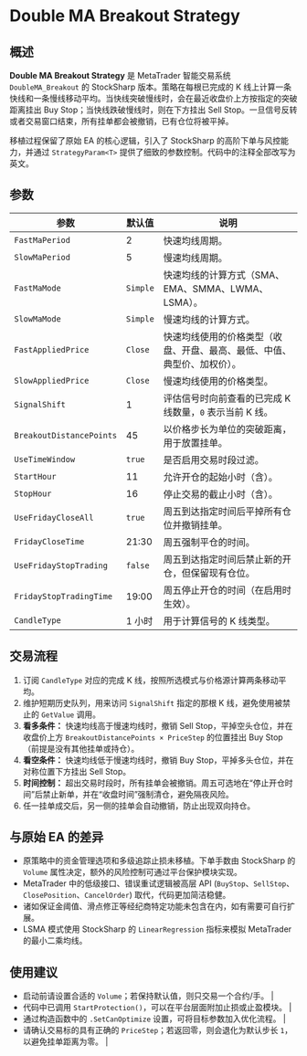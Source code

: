 # Double MA Breakout Strategy

## 概述
**Double MA Breakout Strategy** 是 MetaTrader 智能交易系统 `DoubleMA_Breakout` 的 StockSharp 版本。策略在每根已完成的 K 线上计算一条快线和一条慢线移动平均。当快线突破慢线时，会在最近收盘价上方按指定的突破距离挂出 Buy Stop；当快线跌破慢线时，则在下方挂出 Sell Stop。一旦信号反转或者交易窗口结束，所有挂单都会被撤销，已有仓位将被平掉。

移植过程保留了原始 EA 的核心逻辑，引入了 StockSharp 的高阶下单与风控能力，并通过 `StrategyParam<T>` 提供了细致的参数控制。代码中的注释全部改写为英文。

## 参数
| 参数 | 默认值 | 说明 |
|------|--------|------|
| `FastMaPeriod` | 2 | 快速均线周期。 |
| `SlowMaPeriod` | 5 | 慢速均线周期。 |
| `FastMaMode` | `Simple` | 快速均线的计算方式（SMA、EMA、SMMA、LWMA、LSMA）。 |
| `SlowMaMode` | `Simple` | 慢速均线的计算方式。 |
| `FastAppliedPrice` | `Close` | 快速均线使用的价格类型（收盘、开盘、最高、最低、中值、典型价、加权价）。 |
| `SlowAppliedPrice` | `Close` | 慢速均线使用的价格类型。 |
| `SignalShift` | 1 | 评估信号时向前查看的已完成 K 线数量，`0` 表示当前 K 线。 |
| `BreakoutDistancePoints` | 45 | 以价格步长为单位的突破距离，用于放置挂单。 |
| `UseTimeWindow` | `true` | 是否启用交易时段过滤。 |
| `StartHour` | 11 | 允许开仓的起始小时（含）。 |
| `StopHour` | 16 | 停止交易的截止小时（含）。 |
| `UseFridayCloseAll` | `true` | 周五到达指定时间后平掉所有仓位并撤销挂单。 |
| `FridayCloseTime` | 21:30 | 周五强制平仓的时间。 |
| `UseFridayStopTrading` | `false` | 周五到达指定时间后禁止新的开仓，但保留现有仓位。 |
| `FridayStopTradingTime` | 19:00 | 周五停止开仓的时间（在启用时生效）。 |
| `CandleType` | 1 小时 | 用于计算信号的 K 线类型。 |

## 交易流程
1. 订阅 `CandleType` 对应的完成 K 线，按照所选模式与价格源计算两条移动平均。
2. 维护短期历史队列，用来访问 `SignalShift` 指定的那根 K 线，避免使用被禁止的 `GetValue` 调用。
3. **看多条件：** 快速均线高于慢速均线时，撤销 Sell Stop，平掉空头仓位，并在收盘价上方 `BreakoutDistancePoints × PriceStep` 的位置挂出 Buy Stop（前提是没有其他挂单或持仓）。
4. **看空条件：** 快速均线低于慢速均线时，撤销 Buy Stop，平掉多头仓位，并在对称位置下方挂出 Sell Stop。
5. **时间控制：** 超出交易时段时，所有挂单会被撤销。周五可选地在“停止开仓时间”后禁止新单，并在“收盘时间”强制清仓，避免隔夜风险。
6. 任一挂单成交后，另一侧的挂单会自动撤销，防止出现双向持仓。

## 与原始 EA 的差异
- 原策略中的资金管理选项和多级追踪止损未移植。下单手数由 StockSharp 的 `Volume` 属性决定，额外的风险控制可通过平台保护模块实现。
- MetaTrader 中的低级接口、错误重试逻辑被高层 API (`BuyStop`、`SellStop`、`ClosePosition`、`CancelOrder`) 取代，代码更加简洁稳健。
- 诸如保证金阈值、滑点修正等经纪商特定功能未包含在内，如有需要可自行扩展。
- LSMA 模式使用 StockSharp 的 `LinearRegression` 指标来模拟 MetaTrader 的最小二乘均线。

## 使用建议
- 启动前请设置合适的 `Volume`；若保持默认值，则只交易一个合约/手。 |
- 代码中已调用 `StartProtection()`，可以在平台层面附加止损或止盈模块。 |
- 通过构造函数中的 `.SetCanOptimize` 设置，可将目标参数加入优化流程。 |
- 请确认交易标的具有正确的 `PriceStep`；若返回零，则会退化为默认步长 `1`，以避免挂单距离为零。 |
